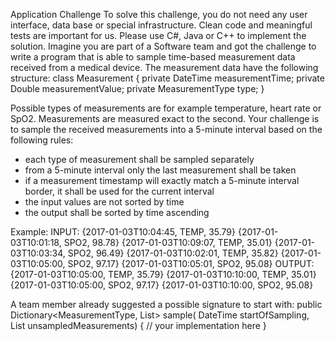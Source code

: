 Application Challenge
To solve this challenge, you do not need any user interface, data base or special infrastructure. Clean
code and meaningful tests are important for us. Please use C#, Java or C++ to implement the solution.
Imagine you are part of a Software team and got the challenge to write a program that is able to
sample time-based measurement data received from a medical device. The measurement data have
the following structure:
class Measurement
{
private DateTime measurementTime;
private Double measurementValue;
private MeasurementType type;
}

Possible types of measurements are for example temperature, heart rate or SpO2. Measurements are
measured exact to the second.
Your challenge is to sample the received measurements into a 5-minute interval based on the
following rules:
- each type of measurement shall be sampled separately
- from a 5-minute interval only the last measurement shall be taken
- if a measurement timestamp will exactly match a 5-minute interval border, it shall be used
for the current interval
- the input values are not sorted by time
- the output shall be sorted by time ascending


Example:
INPUT:
{2017-01-03T10:04:45, TEMP, 35.79}
{2017-01-03T10:01:18, SPO2, 98.78}
{2017-01-03T10:09:07, TEMP, 35.01}
{2017-01-03T10:03:34, SPO2, 96.49}
{2017-01-03T10:02:01, TEMP, 35.82}
{2017-01-03T10:05:00, SPO2, 97.17}
{2017-01-03T10:05:01, SPO2, 95.08}
OUTPUT:
{2017-01-03T10:05:00, TEMP, 35.79}
{2017-01-03T10:10:00, TEMP, 35.01}
{2017-01-03T10:05:00, SPO2, 97.17}
{2017-01-03T10:10:00, SPO2, 95.08}

A team member already suggested a possible signature to start with:
public Dictionary<MeasurementType, List<Measurement>> sample(
DateTime startOfSampling, List<Measurement> unsampledMeasurements)
{
// your implementation here
}
